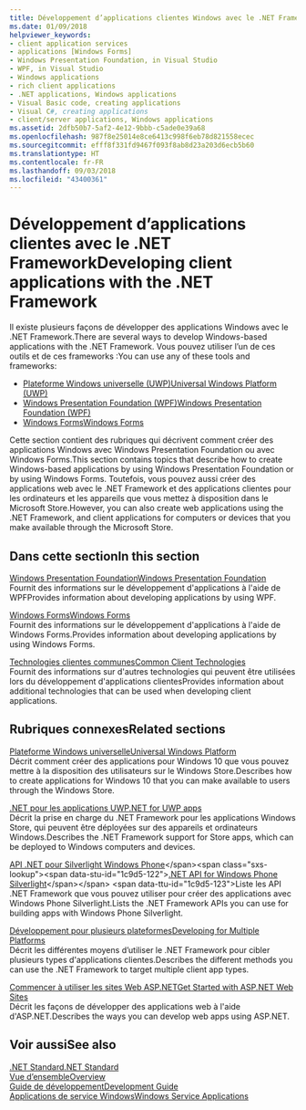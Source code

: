 ```yaml
---
title: Développement d’applications clientes Windows avec le .NET Framework
ms.date: 01/09/2018
helpviewer_keywords:
- client application services
- applications [Windows Forms]
- Windows Presentation Foundation, in Visual Studio
- WPF, in Visual Studio
- Windows applications
- rich client applications
- .NET applications, Windows applications
- Visual Basic code, creating applications
- Visual C#, creating applications
- client/server applications, Windows applications
ms.assetid: 2dfb50b7-5af2-4e12-9bbb-c5ade0e39a68
ms.openlocfilehash: 987f8e25014e8ce6413c998f6eb78d821558ecec
ms.sourcegitcommit: efff8f331fd9467f093f8ab8d23a203d6ecb5b60
ms.translationtype: HT
ms.contentlocale: fr-FR
ms.lasthandoff: 09/03/2018
ms.locfileid: "43400361"
---
```

# <a name="developing-client-applications-with-the-net-framework"></a><span data-ttu-id="1c9d5-102">Développement d’applications clientes avec le .NET Framework</span><span class="sxs-lookup"><span data-stu-id="1c9d5-102">Developing client applications with the .NET Framework</span></span>

<span data-ttu-id="1c9d5-103">Il existe plusieurs façons de développer des applications Windows avec le .NET Framework.</span><span class="sxs-lookup"><span data-stu-id="1c9d5-103">There are several ways to develop Windows-based applications with the .NET Framework.</span></span> <span data-ttu-id="1c9d5-104">Vous pouvez utiliser l’un de ces outils et de ces frameworks :</span><span class="sxs-lookup"><span data-stu-id="1c9d5-104">You can use any of these tools and frameworks:</span></span> 

* [<span data-ttu-id="1c9d5-105">Plateforme Windows universelle (UWP)</span><span class="sxs-lookup"><span data-stu-id="1c9d5-105">Universal Windows Platform (UWP)</span></span>](https://developer.microsoft.com/windows/apps)
* [<span data-ttu-id="1c9d5-106">Windows Presentation Foundation (WPF)</span><span class="sxs-lookup"><span data-stu-id="1c9d5-106">Windows Presentation Foundation (WPF)</span></span>](../../docs/framework/wpf/index.md)
* [<span data-ttu-id="1c9d5-107">Windows Forms</span><span class="sxs-lookup"><span data-stu-id="1c9d5-107">Windows Forms</span></span>](../../docs/framework/winforms/index.md)

<span data-ttu-id="1c9d5-108">Cette section contient des rubriques qui décrivent comment créer des applications Windows avec Windows Presentation Foundation ou avec Windows Forms.</span><span class="sxs-lookup"><span data-stu-id="1c9d5-108">This section contains topics that describe how to create Windows-based applications by using Windows Presentation Foundation or by using Windows Forms.</span></span> <span data-ttu-id="1c9d5-109">Toutefois, vous pouvez aussi créer des applications web avec le .NET Framework et des applications clientes pour les ordinateurs et les appareils que vous mettez à disposition dans le Microsoft Store.</span><span class="sxs-lookup"><span data-stu-id="1c9d5-109">However, you can also create web applications using the .NET Framework, and client applications for computers or devices that you make available through the Microsoft Store.</span></span>
 
## <a name="in-this-section"></a><span data-ttu-id="1c9d5-110">Dans cette section</span><span class="sxs-lookup"><span data-stu-id="1c9d5-110">In this section</span></span>

[<span data-ttu-id="1c9d5-111">Windows Presentation Foundation</span><span class="sxs-lookup"><span data-stu-id="1c9d5-111">Windows Presentation Foundation</span></span>](../../docs/framework/wpf/index.md)  
<span data-ttu-id="1c9d5-112">Fournit des informations sur le développement d'applications à l'aide de WPF</span><span class="sxs-lookup"><span data-stu-id="1c9d5-112">Provides information about developing applications by using WPF.</span></span>

[<span data-ttu-id="1c9d5-113">Windows Forms</span><span class="sxs-lookup"><span data-stu-id="1c9d5-113">Windows Forms</span></span>](../../docs/framework/winforms/index.md)  
<span data-ttu-id="1c9d5-114">Fournit des informations sur le développement d'applications à l'aide de Windows Forms.</span><span class="sxs-lookup"><span data-stu-id="1c9d5-114">Provides information about developing applications by using Windows Forms.</span></span>

[<span data-ttu-id="1c9d5-115">Technologies clientes communes</span><span class="sxs-lookup"><span data-stu-id="1c9d5-115">Common Client Technologies</span></span>](../../docs/framework/common-client-technologies/index.md)  
<span data-ttu-id="1c9d5-116">Fournit des informations sur d'autres technologies qui peuvent être utilisées lors du développement d'applications clientes</span><span class="sxs-lookup"><span data-stu-id="1c9d5-116">Provides information about additional technologies that can be used when developing client applications.</span></span>

## <a name="related-sections"></a><span data-ttu-id="1c9d5-117">Rubriques connexes</span><span class="sxs-lookup"><span data-stu-id="1c9d5-117">Related sections</span></span>

[<span data-ttu-id="1c9d5-118">Plateforme Windows universelle</span><span class="sxs-lookup"><span data-stu-id="1c9d5-118">Universal Windows Platform</span></span>](https://developer.microsoft.com/windows/apps)  
<span data-ttu-id="1c9d5-119">Décrit comment créer des applications pour Windows 10 que vous pouvez mettre à la disposition des utilisateurs sur le Windows Store.</span><span class="sxs-lookup"><span data-stu-id="1c9d5-119">Describes how to create applications for Windows 10 that you can make available to users through the Windows Store.</span></span>

[<span data-ttu-id="1c9d5-120">.NET pour les applications UWP</span><span class="sxs-lookup"><span data-stu-id="1c9d5-120">.NET for UWP apps</span></span>](https://msdn.microsoft.com/library/windows/apps/mt185501.aspx)  
<span data-ttu-id="1c9d5-121">Décrit la prise en charge du .NET Framework pour les applications Windows Store, qui peuvent être déployées sur des appareils et ordinateurs Windows.</span><span class="sxs-lookup"><span data-stu-id="1c9d5-121">Describes the .NET Framework support for Store apps, which can be deployed to Windows computers and devices.</span></span>

<span data-ttu-id="1c9d5-122">[API .NET pour Silverlight Windows Phone](https://docs.microsoft.com/previous-versions/windows/apps/jj207211\(v=vs.105\))</span><span class="sxs-lookup"><span data-stu-id="1c9d5-122">[.NET API for Windows Phone Silverlight](https://docs.microsoft.com/previous-versions/windows/apps/jj207211\(v=vs.105\))</span></span>  
<span data-ttu-id="1c9d5-123">Liste les API .NET Framework que vous pouvez utiliser pour créer des applications avec Windows Phone Silverlight.</span><span class="sxs-lookup"><span data-stu-id="1c9d5-123">Lists the .NET Framework APIs you can use for building apps with Windows Phone Silverlight.</span></span>
  
[<span data-ttu-id="1c9d5-124">Développement pour plusieurs plateformes</span><span class="sxs-lookup"><span data-stu-id="1c9d5-124">Developing for Multiple Platforms</span></span>](../../docs/standard/cross-platform/index.md)  
<span data-ttu-id="1c9d5-125">Décrit les différentes moyens d’utiliser le .NET Framework pour cibler plusieurs types d'applications clientes.</span><span class="sxs-lookup"><span data-stu-id="1c9d5-125">Describes the different methods you can use the .NET Framework to target multiple client app types.</span></span>

[<span data-ttu-id="1c9d5-126">Commencer à utiliser les sites Web ASP.NET</span><span class="sxs-lookup"><span data-stu-id="1c9d5-126">Get Started with ASP.NET Web Sites</span></span>](http://www.asp.net/get-started/websites)  
<span data-ttu-id="1c9d5-127">Décrit les façons de développer des applications web à l'aide d'ASP.NET.</span><span class="sxs-lookup"><span data-stu-id="1c9d5-127">Describes the ways you can develop web apps using ASP.NET.</span></span>

## <a name="see-also"></a><span data-ttu-id="1c9d5-128">Voir aussi</span><span class="sxs-lookup"><span data-stu-id="1c9d5-128">See also</span></span>

[<span data-ttu-id="1c9d5-129">.NET Standard</span><span class="sxs-lookup"><span data-stu-id="1c9d5-129">.NET Standard</span></span>](../../docs/standard/net-standard.md)  
[<span data-ttu-id="1c9d5-130">Vue d’ensemble</span><span class="sxs-lookup"><span data-stu-id="1c9d5-130">Overview</span></span>](../../docs/framework/get-started/overview.md)  
[<span data-ttu-id="1c9d5-131">Guide de développement</span><span class="sxs-lookup"><span data-stu-id="1c9d5-131">Development Guide</span></span>](../../docs/framework/development-guide.md)  
[<span data-ttu-id="1c9d5-132">Applications de service Windows</span><span class="sxs-lookup"><span data-stu-id="1c9d5-132">Windows Service Applications</span></span>](../../docs/framework/windows-services/index.md)  
